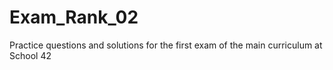 # Exam_Rank_02
Practice questions and solutions for the first exam of the main curriculum at School 42

